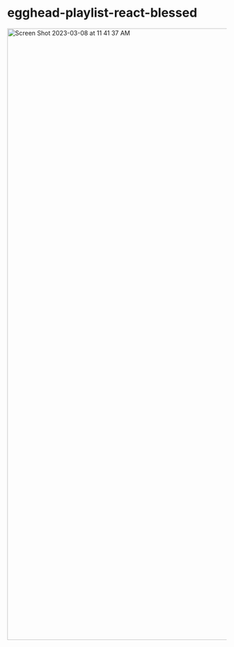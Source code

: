 # egghead-playlist-react-blessed

<img width="1405" alt="Screen Shot 2023-03-08 at 11 41 37 AM" src="https://user-images.githubusercontent.com/64751892/223774882-9540d327-9fcd-4a2e-a7dc-cd7537371975.png">